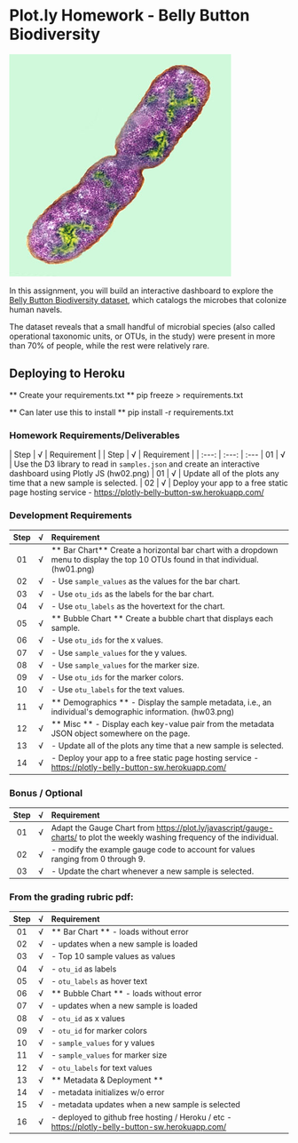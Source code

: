 # Plot.ly Homework - Belly Button Biodiversity

![Bacteria by filterforge.com](Images/bacteria.jpg)

In this assignment, you will build an interactive dashboard to explore the [Belly Button Biodiversity dataset](http://robdunnlab.com/projects/belly-button-biodiversity/), which catalogs the microbes that colonize human navels.

The dataset reveals that a small handful of microbial species (also called operational taxonomic units, or OTUs, in the study) were present in more than 70% of people, while the rest were relatively rare.

## Deploying to Heroku
** Create your requirements.txt **
pip freeze > requirements.txt

** Can later use this to install **
pip install -r requirements.txt

### Homework Requirements/Deliverables
| Step  | √ | Requirement |
| Step | √ | Requirement |
| :---: | :---: | :--- 
| 01 | √ | Use the D3 library to read in `samples.json` and create an interactive dashboard using Plotly JS (hw02.png)
| 01 | √ | Update all of the plots any time that a new sample is selected.
| 02 | √ | Deploy your app to a free static page hosting service - https://plotly-belly-button-sw.herokuapp.com/


### Development Requirements
| Step | √ | Requirement |
| :---: | :---: | :--- 
| 01 | √ | ** Bar Chart** Create a horizontal bar chart with a dropdown menu to display the top 10 OTUs found in that individual. (hw01.png)
| 02 | √ | 	- Use `sample_values` as the values for the bar chart.
| 03 | √ | 	- Use `otu_ids` as the labels for the bar chart.
| 04 | √ | 	- Use `otu_labels` as the hovertext for the chart.
| 05 | √ | ** Bubble Chart ** Create a bubble chart that displays each sample.
| 06 | √ |    - Use `otu_ids` for the x values.
| 07 | √ |    - Use `sample_values` for the y values.
| 08 | √ |    - Use `sample_values` for the marker size.
| 09 | √ |    - Use `otu_ids` for the marker colors.
| 10 | √ |    - Use `otu_labels` for the text values.
| 11 | √ | ** Demographics ** - Display the sample metadata, i.e., an individual's demographic information. (hw03.png)
| 12 | √ | ** Misc ** - Display each key-value pair from the metadata JSON object somewhere on the page.
| 13 | √ |    - Update all of the plots any time that a new sample is selected.
| 14 | √ |    - Deploy your app to a free static page hosting service - https://plotly-belly-button-sw.herokuapp.com/

### Bonus / Optional
| Step | √ | Requirement |
| :---: | :---: | :--- 
| 01 | √ | Adapt the Gauge Chart from <https://plot.ly/javascript/gauge-charts/> to plot the weekly washing frequency of the individual.
| 02 | √ |    - modify the example gauge code to account for values ranging from 0 through 9.
| 03 | √ |    - Update the chart whenever a new sample is selected.

### From the grading rubric pdf:
| Step | √ | Requirement |
| :---: | :---: | :--- 
| 01 | √ | ** Bar Chart ** - loads without error
| 02 | √ |    - updates when a new sample is loaded
| 03 | √ |    - Top 10 sample values as values
| 04 | √ |    - `otu_id` as labels
| 05 | √ |    - `otu_labels` as hover text
| 06 | √ | ** Bubble Chart ** - loads without error
| 07 | √ |    - updates when a new sample is loaded
| 08 | √ |    - `otu_id` as x values
| 09 | √ |    - `otu_id` for marker colors
| 10 | √ |    - `sample_values` for y values
| 11 | √ |    - `sample_values` for marker size
| 12 | √ |    - `otu_labels` for text values
| 13 | √ | ** Metadata & Deployment ** 
| 14 | √ |    - metadata initializes w/o error
| 15 | √ |    - metadata updates when a new sample is selected
| 16 | √ |    - deployed to github free hosting / Heroku / etc - https://plotly-belly-button-sw.herokuapp.com/